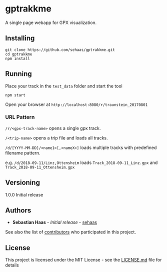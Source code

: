 # gptrakkme

A single page webapp for GPX visualization.

## Installing

```
git clone https://github.com/sehaas/gptrakkme.git
cd gptrakkme
npm install
```

## Running

Place your track in the `test_data` folder and start the tool

```
npm start
```

Open your browser at `http://localhost:8080/r/traunstein_20170801`

### URL Pattern

`/r/<gpx-track-name>` opens a single gpx track.

`/<trip-name>` opens a trip file and loads all tracks.

`/d/[YYYY-MM-DD]/<name1>[,<nameX>]` loads multiple tracks with predefined filename pattern.

e.g. `/d/2018-09-11/Linz,Ottensheim` loads `Track_2018-09-11_Linz.gpx` and `Track_2018-09-11_Ottensheim.gpx`

## Versioning

1.0.0 Initial release

## Authors

* **Sebastian Haas** - *Initial release* - [sehaas](https://github.com/sehaas)

See also the list of [contributors](https://github.com/sehaas/gptrakkme/contributors) who participated in this project.

## License

This project is licensed under the MIT License - see the [LICENSE.md](LICENSE.md) file for details

